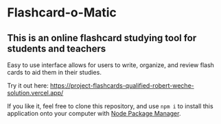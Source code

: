 # Flashcard-o-Matic

## This is an online flashcard studying tool for students and teachers

Easy to use interface allows for users to write, organize, and review flash cards to aid them in their studies.

Try it out here: <https://project-flashcards-qualified-robert-weche-solution.vercel.app/>

If you like it, feel free to clone this repository, and use ```npm i``` to install this application onto your computer with [Node Package Manager](https://www.npmjs.com/).
